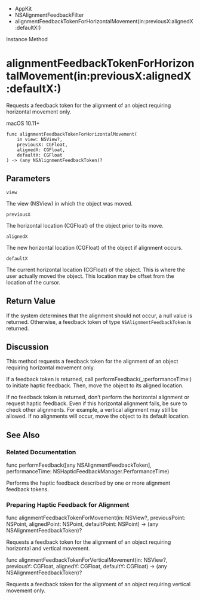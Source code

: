 

- AppKit
- NSAlignmentFeedbackFilter
-  alignmentFeedbackTokenForHorizontalMovement(in:previousX:alignedX:defaultX:) 

Instance Method

# alignmentFeedbackTokenForHorizontalMovement(in:previousX:alignedX:defaultX:)

Requests a feedback token for the alignment of an object requiring horizontal movement only.

macOS 10.11+

``` source
func alignmentFeedbackTokenForHorizontalMovement(
    in view: NSView?,
    previousX: CGFloat,
    alignedX: CGFloat,
    defaultX: CGFloat
) -> (any NSAlignmentFeedbackToken)?
```

## Parameters 

`view`  

The view (NSView) in which the object was moved.

`previousX`  

The horizontal location (CGFloat) of the object prior to its move.

`alignedX`  

The new horizontal location (CGFloat) of the object if alignment occurs.

`defaultX`  

The current horizontal location (CGFloat) of the object. This is where the user actually moved the object. This location may be offset from the location of the cursor.

## Return Value

If the system determines that the alignment should not occur, a null value is returned. Otherwise, a feedback token of type `NSAlignmentFeedbackToken` is returned.

## Discussion

This method requests a feedback token for the alignment of an object requiring horizontal movement only.

If a feedback token is returned, call performFeedback(_:performanceTime:) to initiate haptic feedback. Then, move the object to its aligned location.

If no feedback token is returned, don’t perform the horizontal alignment or request haptic feedback. Even if this horizontal alignment fails, be sure to check other alignments. For example, a vertical alignment may still be allowed. If no alignments will occur, move the object to its default location.

## See Also

### Related Documentation

func performFeedback([any NSAlignmentFeedbackToken], performanceTime: NSHapticFeedbackManager.PerformanceTime)

Performs the haptic feedback described by one or more alignment feedback tokens.

### Preparing Haptic Feedback for Alignment

func alignmentFeedbackTokenForMovement(in: NSView?, previousPoint: NSPoint, alignedPoint: NSPoint, defaultPoint: NSPoint) -> (any NSAlignmentFeedbackToken)?

Requests a feedback token for the alignment of an object requiring horizontal and vertical movement.

func alignmentFeedbackTokenForVerticalMovement(in: NSView?, previousY: CGFloat, alignedY: CGFloat, defaultY: CGFloat) -> (any NSAlignmentFeedbackToken)?

Requests a feedback token for the alignment of an object requiring vertical movement only.

